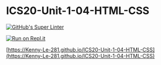 # ICS20-Unit-1-04-HTML-CSS

[![GitHub's Super Linter](https://github.com/Kenny-Le-281/ICS20-Unit-1-04-HTML-CSS/workflows/GitHub's%20Super%20Linter/badge.svg)](https://github.com/Kenny-Le-281/ICS20-Unit-1-04-HTML-CSS/actions)

[![Run on Repl.it](https://repl.it/badge/github/Kenny-Le-281/ICS20-Unit-1-04-HTML-CSS)](https://repl.it/github/Kenny-Le-281/ICS20-Unit-1-04-HTML-CSS)

[https://Kenny-Le-281.github.io/ICS20-Unit-1-04-HTML-CSS](https://Kenny-Le-281.github.io/ICS20-Unit-1-04-HTML-CSS)
